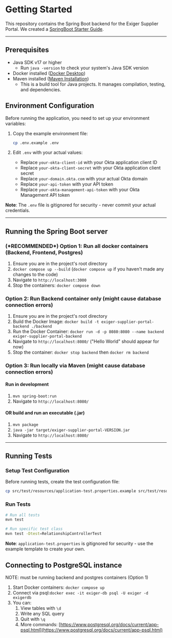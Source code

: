 # Getting Started
This repository contains the Spring Boot backend for the Exiger Supplier Portal. We created a [SpringBoot Starter Guide](https://docs.google.com/document/d/1ay7uyVYoCVsjc5VX_oeq7ehqm0PO-Tt5puqcqty7hDo/edit?tab=t.0#heading=h.sd82n2k14in4).

---

## Prerequisites
- Java SDK v17 or higher
  - Run `java -version` to check your system's Java SDK version
- Docker installed ([Docker Desktop](https://www.docker.com/products/docker-desktop/))
- Maven installed ([Maven Installation](https://maven.apache.org/install.html))
  - This is a build tool for Java projects. It manages compilation, testing, and dependencies.

## Environment Configuration
Before running the application, you need to set up your environment variables:

1. Copy the example environment file:
   ```bash
   cp .env.example .env
   ```

2. Edit `.env` with your actual values:
   - Replace `your-okta-client-id` with your Okta application client ID
   - Replace `your-okta-client-secret` with your Okta application client secret
   - Replace `your-domain.okta.com` with your actual Okta domain
   - Replace `your-api-token` with your API token
   - Replace `your-okta-management-api-token` with your Okta Management API token

**Note**: The `.env` file is gitignored for security - never commit your actual credentials.

---

## Running the Spring Boot server
### (***RECOMMENDED\***) Option 1: Run all docker containers (Backend, Frontend, Postgres)
1. Ensure you are in the project's root directory
2. `docker compose up --build` (`docker compose up` if you haven't made any changes to the code)
3. Navigate to `http://localhost:3000`
4. Stop the containers: `docker compose down`

### Option 2: Run Backend container only (might cause database connection errors)
1. Ensure you are in the project's root directory
2. Build the Docker Image: `docker build -t exiger-supplier-portal-backend ./backend`
3. Run the Docker Container: `docker run -d -p 8080:8080 --name backend exiger-supplier-portal-backend`
4. Navigate to `http://localhost:8080/` ("Hello World" should appear for now)
5. Stop the container: `docker stop backend` then `docker rm backend`

### Option 3: Run locally via Maven (might cause database connection errors)
#### Run in development
1. `mvn spring-boot:run`
2. Navigate to `http://localhost:8080/`

#### OR build and run an executable (.jar)
1. `mvn package`
2. `java -jar target/exiger-supplier-portal-VERSION.jar`
3. Navigate to `http://localhost:8080/`

---

## Running Tests

### Setup Test Configuration
Before running tests, create the test configuration file:
```bash
cp src/test/resources/application-test.properties.example src/test/resources/application-test.properties
```

### Run Tests
```bash
# Run all tests
mvn test

# Run specific test class
mvn test -Dtest=RelationshipControllerTest
```

**Note**: `application-test.properties` is gitignored for security - use the example template to create your own.

## Connecting to PostgreSQL instance
NOTE: must be running backend and postgres containers (Option 1)
1. Start Docker containers: `docker compose up`
2. Connect via psql:`docker exec -it exiger-db psql -U exiger -d exigerdb`
3. You can:
   1. View tables with `\d`
   2. Write any SQL query
   3. Quit with `\q`
   4. More commands: [https://www.postgresql.org/docs/current/app-psql.html](https://www.postgresql.org/docs/current/app-psql.html)
